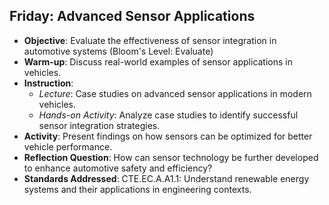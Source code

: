 ## Friday: Advanced Sensor Applications

- **Objective**: Evaluate the effectiveness of sensor integration in automotive systems (Bloom's Level: Evaluate)
- **Warm-up**: Discuss real-world examples of sensor applications in vehicles.
- **Instruction**:
  - *Lecture*: Case studies on advanced sensor applications in modern vehicles.
  - *Hands-on Activity*: Analyze case studies to identify successful sensor integration strategies.
- **Activity**: Present findings on how sensors can be optimized for better vehicle performance.
- **Reflection Question**: How can sensor technology be further developed to enhance automotive safety and efficiency?
- **Standards Addressed**: CTE.EC.A.A1.1: Understand renewable energy systems and their applications in engineering contexts.